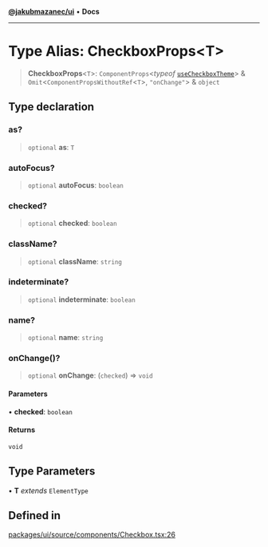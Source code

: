 [**@jakubmazanec/ui**](../README.md) • **Docs**

---

# Type Alias: CheckboxProps\<T\>

> **CheckboxProps**\<`T`\>: `ComponentProps`\<_typeof_
> [`useCheckboxTheme`](../functions/useCheckboxTheme.md)\> &
> `Omit`\<`ComponentPropsWithoutRef`\<`T`\>, `"onChange"`\> & `object`

## Type declaration

### as?

> `optional` **as**: `T`

### autoFocus?

> `optional` **autoFocus**: `boolean`

### checked?

> `optional` **checked**: `boolean`

### className?

> `optional` **className**: `string`

### indeterminate?

> `optional` **indeterminate**: `boolean`

### name?

> `optional` **name**: `string`

### onChange()?

> `optional` **onChange**: (`checked`) => `void`

#### Parameters

• **checked**: `boolean`

#### Returns

`void`

## Type Parameters

• **T** _extends_ `ElementType`

## Defined in

[packages/ui/source/components/Checkbox.tsx:26](https://github.com/jakubmazanec/tools/blob/29163046acd1da0224b08fd05ca40f385e9ab4e5/packages/ui/source/components/Checkbox.tsx#L26)
